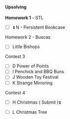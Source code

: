 #### Upsolving

**Homework 1** - STL
- [ ] ⏫ N - Persistent Bookcase

Homework 2 - Buscas
- [ ]  Little Bishops

Contest 3 
- [ ]  D Power of Points
- [ ]  I Penchick and BBQ Buns
- [ ]  J Wooden Toy Festival
- [ ]  K Strange Mirroring

Contest 4
- [ ] H Christmas ( Submit )⏫ 
- [ ] L Christmas Tree



